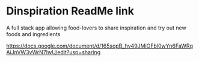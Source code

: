 # Dinspiration ReadMe link 
 A full stack app allowing food-lovers to share inspiration and try out new foods and ingredients
 
 https://docs.google.com/document/d/165sopB_hv49JMiOFbl0wYn6FaWRqAiJnVW3vWrN7IwU/edit?usp=sharing
 
